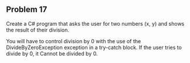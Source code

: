 ## Problem 17

Create a C# program that asks the user for two numbers (x, y) and shows the result of their division.

You will have to control division by 0 with the use of the DivideByZeroException exception in a try-catch block. If the user tries to divide by 0, it Cannot be divided by 0.